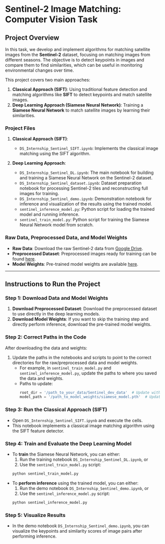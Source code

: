 # Sentinel-2 Image Matching: Computer Vision Task

## Project Overview

In this task, we develop and implement algorithms for matching satellite images from the **Sentinel-2** dataset, focusing on matching images from different seasons. The objective is to detect keypoints in images and compare them to find similarities, which can be useful in monitoring environmental changes over time.

This project covers two main approaches:
1. **Classical Approach (SIFT)**: Using traditional feature detection and matching algorithms like **SIFT** to detect keypoints and match satellite images.
2. **Deep Learning Approach (Siamese Neural Network)**: Training a **Siamese Neural Network** to match satellite images by learning their similarities.

### Project Files
1. **Classical Approach (SIFT)**:
   - `DS_Internship_Sentinel_SIFT.ipynb`: Implements the classical image matching using the SIFT algorithm.

2. **Deep Learning Approach**:
   - `DS_Internship_Sentinel_DL.ipynb`: The main notebook for building and training a Siamese Neural Network on the Sentinel-2 dataset.
   - `DS_Internship_Sentinel_dataset.ipynb`: Dataset preparation notebook for processing Sentinel-2 tiles and reconstructing full images for training.
   - `DS_Internship_Sentinel_demo.ipynb`: Demonstration notebook for inference and visualization of the results using the trained model.
   - `sentinel_inference_model.py`: Python script for loading the trained model and running inference.
   - `sentinel_train_model.py`: Python script for training the Siamese Neural Network model from scratch.

### Raw Data, Preprocessed Data, and Model Weights
- **Raw Data**: Download the raw Sentinel-2 data from [Google Drive](https://drive.google.com/drive/u/0/folders/15e91Yvyhp6z6TAraA6C5J5vh0olRkx3D).
- **Preprocessed Dataset**: Preprocessed images ready for training can be found [here](https://drive.google.com/drive/u/0/folders/18PBdTIwK9R-cbddHWE_0whKZjajkCUCp).
- **Model Weights**: Pre-trained model weights are available [here](https://drive.google.com/file/d/1ECa6D4VvQaIl7bZv6A2HnZ4QK8uM1uqa/view?usp=drive_link).

---

## Instructions to Run the Project

### Step 1: Download Data and Model Weights
1. **Download Preprocessed Dataset**: Download the preprocessed dataset to use directly in the deep learning models.
2. **Download Model Weights**: If you want to skip the training step and directly perform inference, download the pre-trained model weights.

### Step 2: Correct Paths in the Code
After downloading the data and weights:
1. Update the paths in the notebooks and scripts to point to the correct directories for the raw/preprocessed data and model weights.
   - For example, in `sentinel_train_model.py` and `sentinel_inference_model.py`, update the paths to where you saved the data and weights.
   - Paths to update:
     ```python
     root_dir = '/path_to_your_data/Sentinel_dev_data'  # Update with your data location
     model_path = '/path_to_model_weights/siamese_model.pth'  # Update with your weights location
     ```

### Step 3: Run the Classical Approach (SIFT)
- Open `DS_Internship_Sentinel_SIFT.ipynb` and execute the cells.
- This notebook implements a classical image matching algorithm using the SIFT feature detector.

### Step 4: Train and Evaluate the Deep Learning Model
- To **train** the Siamese Neural Network, you can either:
   1. Run the training notebook `DS_Internship_Sentinel_DL.ipynb`, or
   2. Use the `sentinel_train_model.py` script:
     ```bash
     python sentinel_train_model.py
     ```
- To **perform inference** using the trained model, you can either:
   1. Run the demo notebook `DS_Internship_Sentinel_demo.ipynb`, or
   2. Use the `sentinel_inference_model.py` script:
     ```bash
     python sentinel_inference_model.py
     ```

### Step 5: Visualize Results
- In the demo notebook `DS_Internship_Sentinel_demo.ipynb`, you can visualize the keypoints and similarity scores of image pairs after performing inference.


